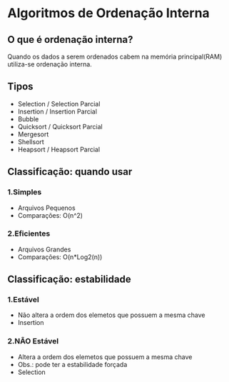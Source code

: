 # Algoritmos de Ordenação Interna
## O que é ordenação interna?
Quando os dados a serem ordenados cabem na memória principal(RAM) utiliza-se ordenação interna.
## Tipos
- Selection / Selection Parcial
- Insertion / Insertion Parcial
- Bubble
- Quicksort / Quicksort Parcial
- Mergesort
- Shellsort
- Heapsort / Heapsort Parcial

## Classificação: quando usar
### 1.Simples
- Arquivos Pequenos
- Comparações: O(n^2)
### 2.Eficientes
- Arquivos Grandes
- Comparações: O(n*Log2(n))

## Classificação: estabilidade
### 1.Estável
- Não altera a ordem dos elemetos que possuem a mesma chave
- Insertion
### 2.NÃO Estável
- Altera a ordem dos elemetos que possuem a mesma chave
- Obs.: pode ter a estabilidade forçada
- Selection